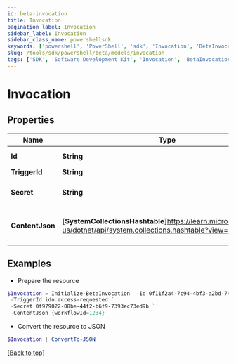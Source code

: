 ```yaml
---
id: beta-invocation
title: Invocation
pagination_label: Invocation
sidebar_label: Invocation
sidebar_class_name: powershellsdk
keywords: ['powershell', 'PowerShell', 'sdk', 'Invocation', 'BetaInvocation']
slug: /tools/sdk/powershell/beta/models/invocation
tags: ['SDK', 'Software Development Kit', 'Invocation', 'BetaInvocation']
---
```


# Invocation

## Properties

| Name | Type | Description | Notes |
| --- | --- | --- | --- |
| **Id** | **String** | Invocation ID | [optional] |
| **TriggerId** | **String** | Trigger ID | [optional] |
| **Secret** | **String** | Unique invocation secret. | [optional] |
| **ContentJson** | [**SystemCollectionsHashtable**]https://learn.microsoft.com/en-us/dotnet/api/system.collections.hashtable?view=net-9.0 | JSON map of invocation metadata. | [optional] |

## Examples

- Prepare the resource

```powershell
$Invocation = Initialize-BetaInvocation  -Id 0f11f2a4-7c94-4bf3-a2bd-742580fe3bde `
 -TriggerId idn:access-requested `
 -Secret 0f979022-08be-44f2-b6f9-7393ec73ed9b `
 -ContentJson {workflowId=1234}
```

- Convert the resource to JSON

```powershell
$Invocation | ConvertTo-JSON
```

[[Back to top]](#)
